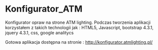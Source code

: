 # Konfigurator_ATM
Konfigurator opraw na strone ATM lighting.
Podczas tworzenia aplikacji korzystałem z takich technologii jak : HTML5, Javascript, bootstrap 4.3.1, jquery 4.3.1, css, google analitycs

Gotowa aplikacja dostępna na stronie : http://konfigurator.atmlighting.pl/
